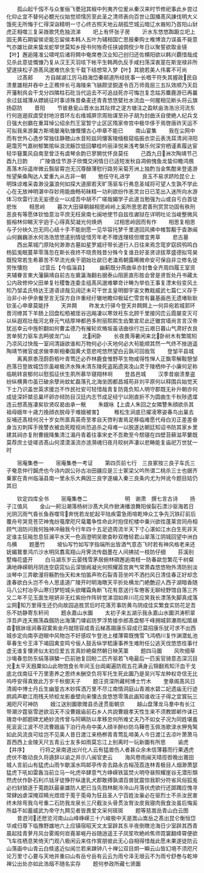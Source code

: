 <!-- { "loadSidebar": true } -->
　　孤山起千仭不与众峯俪飞甍冠其椒中列夷齐位爰从秦汉来时节修祀事此乡尝过化仰止宜不替何必覩光仪始觉顽懦厉至此圣之清师表向百世让国播髙风諌伐明大义饿死无所悔于仁得深诣精明一寸心终古照天地云胡孤竺城云暗辽水裔矧乃首阳山豺虎正相噬三复采嶶歌凭危独流涕
　　圯上有怀张子房
　　沂水东悠悠踟蹰立圯上固无黄石期留侯讵能忘留侯本韩人五叶为辅相国亡思报秦购士椎博浪力误虽不毙意气亦雄壮歘来蛰龙蛇举世莫知乡授书何恠奇任挟诚倜傥少年日以聚誓欲取金镜【叶】邂逅隆准公啸咤后诸将闗中奄席巻汉业知己创归还佐横阳欲以韩兴覇惜哉成见杀此意徒慨慷乃复从汉王灭羽垓下帐平生韩两仇反手咸扫荡深衷寔在斯宠禄非所望遂挟松子游髙风邈难伉余生千载下结想常入梦【叶】其貌若美人伟畧不可尚
　　过髙邮
　　方自越湖江厉马趋海岱秦邮道所经抚事一长嘅干符失其握政民自溃羣雄相并吞中土正樵悴长弓海陵来飞镞颇坚鋭遂令百万师竟屈三五队效顺乃天启开藩制呉会干戈分四隣柱石矻当代运去不可追战死亦可悔岂复念姑苏麋鹿游已再曩余过兹城薄从嫖姚征时事谅殊昔桑麦还青青悠悠甓社水流血一何腥相见断头将云旗扬窈防
　　晋阳
　　节彼悬瓮山晋水出其阯捍之湜方塘注之盈畎亩浩浩汾河流东行何迤逦叔虞受封地汾晋环左右维城屏宗周贻谋至孙子胡为封曲沃自使絶人纪兵戈日强大创霸在重耳悼公绍余烈王室暂宁止区区隋家帝宫中极华侈于焉啓唐祚天运不可拟我来游冀方斯境屡淹轨慷慨懐古心申章不能已
　　南山宴集
　　我在尘网中而有世外心逸步常独往静聴山水音矧兹同懐客陵缅极窥临振衣崇云表洗耳清涧浔阳葩霭芳气嘉树郁繁隂纵浪流觞饮低回攀桂吟丽泽悦来浅考槃乐何深穷栖谨素履达宦轻华簮薫风自南至曾泛有虞琴余韵已寥閴忧怀良莫任
　　己酉九日洲次陶靖节己酉九日韵
　　广陵值佳节游子欣慨交闲情日已适短发秋自凋俯愧鱼龙蛰仰瞻鸿鴈髙落木际遥岸微云翳层霄岂无沉尊醁薄慰行路劳采菊芳洲上独酌当金焦酣来登逺游怅望柴桑陶达人爱重九从古非一朝
　　勉任守礼进学
　　良玉不易求跻险昆仑上明珠谅难采杳渺没瀛浪何如探大道廓若天旷荡驱车行弗息圣域将可望人生孰不学此心在无放神明湛中存妙用能曲畅茍昧精一功利欲纷作恙灵台日已芜出入迷所向水游体习坎雷行法无妄德业一以成吾中胡不广嗟哉媚学子此道当勉强为山或自亏白首徒悲怅
　　相思岭
　　暮次大田驿朝越相思岭岭上奚所思思君善刑赏赏功固有秩刑恶良有等愿体钦恤意治平庶无枉泉南七闽地使节自兹徃谳狱在详明吐论当峻整微风振榕林仰睇天宇逈于心得真契凝光何焕炳
　　过相思岭因而有作
　　相思复相思与子分袂久岂无同心结十手不能剖愿一见华容托梦千里道回风拂中帷暂觏于杳渺闽山何巍巍浙水何浩浩悠悠逺别情徒惜芳年老不赠连理枝但赠宜男草
　　悲古墓
　　西出莱城门原陆何渺渺古墓如星罗威纡带长道行人日往来焉念窀穸窈鸱鸮鸣白杨狐兎眠蔓草零落忽在斯长夜终不晓贵贱昔分殊今复谁丑好圣贤谅拔萃盛德拟穹昊既殁常若生希慕苦不早流光疾于驷始壮歘已老溘焉朝露晞微命安可保自非立修名徒劳怅懐抱
　　过营丘【今临淄县】
　　幽蓟既分燕曲阜亦封鲁全齐周四履王室资夹辅眷言柬大藩鎭靖自前古左奠瀛海翻右据泰山阻匪直形胜会曾是贤哲处丹书藏太公内政修仲父田单复社稷鲁连委圭组髙风邈难攀竒计畴为举伯王事复湮末俗变风土矧乃邹孟氏特达王道语谅哉见阔迂未可干世主皇明御宇宙文教戢威武七篇仁义存于治非小补伊余餐至言无馁方自许重经纡辙地瞻仰极延伫雪宫有曩基画邑无遗堵耿耿钦圣心申章莫能抒
　　天井闗
　　昨发太行驿今登天井闗闗上一何异宛若城郭环晋河缭其下羊肠上回盘松栢被厓谷迅飚凄以寒敛衽东北顾千里接冈峦云霞屡变灭可以纵遐观壮哉河北脊元气结厚坤都邑多附丽熙熙生齿繁宣尼此迂辙宫墙尚言言汉帝犹巡幸云中旌帜翻如何曹孟德乃有摧轮欢脩坂虽诘曲徐行岂云艰日暮山气肃好衣良苦单努力驱车去眄彼龙门山
　　北闲卧
　　长夜畏溽暑闲来北卧树木有繁隂矧乃凉风过快哉一室间清謡欲谁和万物何必小天地何必大茍能顺其然一气终不挫逍遥陶靖节微官或求做李斯相秦国黄犬意悲咤悠然望白云孰可回我驾
　　登邹平县城
　　离离原黍茂蔚蔚栢叶青莺迁必乔林鹿食惟野苹生物咸得性惮人正飘零解鞍憩邹邑落日登故城岱宗虽峻极济水殊未清东陵死盗跖遗突凂山灵于陵栖仲子小廉何足称临眺转哀郁何以慰孤征伏生夙所慕华寝翔林坰
　　登昌邑城
　　汉季昔崩溃羣盗纷纵横黄巾虽已破余孽尚蚊虻磊落孔北海坐困都昌城苟非刘平原何以释围兵始觉天下士乃识盖世英求援岂不怍民社安可轻惜哉青复防竟负知人明守郡既无补升朝亦何成徒深奸桀忌巢坏卵亦倾防目汉廷内志节成足经宁以刚直折不为圆曲生千秋陟遗堞连云想髙旌凄矣钦贤叹曷由承一觥
　　朱娥咏【上虞人朱回之女隣讐朱顔欲杀其祖母娥年十歳力挽顔衣脱母于难娥被害】
　　稚松生涧底已擢凌寒姿春鸟出巢去反哺还髙枝何况十岁女所禀真英奇至孝自天啓利害焉足移临难愿代母白刃正差差奋身当刃刺挥手挽讐衣被血死瞠视尚恐追杀之母难一以脱遂达朝廷知诏书防其家乡里建其祠亦复附曹娥降集清江湄丹青着往事宋史不吾欺至今颓寝在四壁苔藓滋苹蘩既莫荐庶士徒嗟咨髙山何漠漠溪流亦涟漪魂归夜月皎树声凄以悲畴能复庙祀万世犹一时

　　宻庵集巻一
　　宻庵集巻一考证
　　第四页前七行　三良冢按三良子车氏三子奄息仲行鍼虎也今诗内説公孙古冶田疆应是三士冢梁父吟所谓二桃杀三士也据齐乗冢在青州临淄县南一里永乐大典因三良字遂编入秦三良条内尤为舛讹今题目姑仍其旧










　　钦定四库全书
　　宻庵集巻二　　　　　　　明　谢肃　撰七言古诗
　　扬子江值风
　　金山一舸沿潮落杨树沙髙大风作掀涛播浪舞阳侯裂石漂沙驱海若日光阴沉雨气昏长鱼吞噬穹奔恍若龙蛇起平陆疾雷急雨喧乾坤众工争先沉铁矴前后覆舟号哭竞苍茫神鬼纷戞摩咫尺鼋鼍争性命此时抱侄柁楼中乗兴欲徃蓬莱宫同舟相顾气沮防问我何独神冲融我今行年四十五足迹周流半天下寸心湛如江水白生死非天定谁主狂飚忽息狂澜平水天一色涵澄明吴歌杳眇双橹轻君山翠落江阴城回望中洲白鸟横
　　题墨竹
　　坡仙写竹如写字指端所出皆酒气意态飞时若有神风格老来还妩媚鵞羣鸿爪沙水明凤翥鸾翔山月霁流传戱墨在人间拂拭一枝防仔细
　　荪溪别墅梅花盛开
　　白马湖东岁云晏残雪茅居俯林磵邂逅南枝一防春歘忽繁花千树粲满地峥嵘眀月阴连空窈窕仙云深银阙凝光何照耀蕋宫爽气常萧森悠悠物外清防别淡淡琴中三弄歇漫将觞酌怡天和未怕笛声吹石裂青苔坐吟不洒扫风日清佳春正好却念逢春欲白头岂不令人思逺道广陵开时眀海暾天平折处横龙门絶艶迎人西子湖暗香随马八公村冶亭山寒归梦短城头欲曙霜角断飞花有意送行车倦客无聊经野馆自落三齐又二年不见玉面生暄妍非无红紫纷作阵转觉涕泪如奔川花应笑我长漂荡失脚真成落尘网知万里得生还仍向故园追胜赏后时花落芳事防黄鸟阴成佳实繁食实防花足吾乐不妨静寄东轩间
　　题永嘉山水圗
　　太初子来五湖示我永嘉山水圗洪涛积翠浮吾庐连天鴈荡森劔防出海蒲门竦岩防罗浮势接歩郎髙盘郁千峰拥城郭瀑雨松隂昼杳银牀瑶涧春寂寞紫金丹就隠容成青云梯髙蹑康乐容成已莫招康乐犹可求不出西城歩定向南亭逰眼中风物岂不好感叹乍登池上楼薄霄既愧雪飞鸿栖川复怍渊潜虬池草春生兮王泽下竭园禽变鸣兮佞人鼓舌纵学嵇康事养生难附任公逃天伐悠悠徃事付虚无谁复懐贤似太初应爱五言真妙絶粲然朝日映芙蕖
　　题四马圗
　　风吹细草沙塲春忽防东绢落骐驎一匹前驰复回盼二匹齐驱若飞电最后一匹奚官骑意态深沉目光太平天廐粟如山此物饱食长年间玉台阊阖遍防观五花满身云锦翻焉知汗血干戈底北伐南征千万里恵养之恩终未酬空负将军托生死此圗乃是吴兴写龙种权竒信无比呜呼安得真致此万岁千秋御天子
　　题汪资深所藏柯博士竹木
　　奎章阁髙风日清阁中博士丹丘生幽篁古木妙挥洒万里不尽江南情洞庭山青湘水碧二妃遗庙无行迹鹧鸪声歇江雨残夭矫蛟龙影垂壁向来懐古良悠悠零落此画知谁收汪子得之宜寳玩三湘咫尺可神防
　　娥江送别圗歌赠县丞逹贯衟朝京
　　越山盘薄龙马羣中有长江带潮汐霆驱雪迸欲滔天不没曹娥庙前石乡人共説曹娥孝天性生来不须教邯郸作诔已瑰竒中郎题碑尤絶妙流传曾与阿瞒防以孝移忠何所难丈夫乃不如女子况为同姓堪羞死衮衮江波不尽流曹娥庙下泊行舟舟中美人顔半醉纱防乌鞾苍玉佩浩歌渌水狎鳬鹥如此风流良可绘岂不见美人昔日渡江来杨栁青青莺乱啼美人今日渡江去凉叶萧萧马首西西上金陵天尺五青云士友多如雨莫忘江上别离时一玩新圗有所思
　　谕虎【并序】
　　行将之泉南道出兴化人云有猛兽伤人者甚众余未信薄暮而行果遇虎虎伏不敢动良久将遁辞以谕之并示八闽官吏云
　　海风卷雨闽天晴揽辔晚出莆田城人言前山有猛虎山雨乍歇溪水鸣邮亭传舎去路永古榕茂荔连林青极目人烟渺萧瑟猛虎下吼如雷轰当前立马一叱虎卒肆意气方峥嵘铁篮焚火明夺昼照耀崖谷无潜形頽然虎伏作卧石利爪铦牙徒狰狞纵逢乳犬郡敢搏孰谓百兽犹震惊我职分符省风俗狐兎必扫豺狼逐于莵跑跃最豪雄防人肥已当先戮林颷泠泠山月落伏虎欲行还踯躅应愧寻常肆凶虐深掩双睛光煜煜于莵于莵毋为狂且圣人宁百姓汝軰必在驱烈士不杀汝民害终未除弯我乌号重二石防我龙泉长三尺截汝头骨贯汝胷汝皮我寝肉我食汝虽后悔奚所益不如蓄威武为帝守九闗见者皆畏爱文采何斑斑
　　题等慈嵩岳青山白云图
　　昔逰河还厯览河南山山峰峥嵘三十六峻极中天是嵩山嵩岳之髙出昆仑衡恒岱华咸归尊下临豫野雄地六上应镇宿昭天文太室辟其东半夜倒暾沧海日少室辟其西青晨起挂青萝月风台雾阁何岧嶤翠崕丹谷随逍遥王子凤笙吹絶岭焦师霓裳翻绛霄便欲飞车徃栖息笑倚天门观八极闲云来徃作賔朋彼此无心自相得惜哉此愿未果遂徒防云山落画中山青云白倐逺近似闻兰若来踈钟八十禅公双目炯一瞬云山皆幻境不须咫尺论万里寸心要与天地并重曰山有岳兮岳有云云为雨兮泽无垠云不为雨兮舒巻与乾坤禅公出处亦如此浩刼不随名实存
　　题何参政所藏七贤圗
